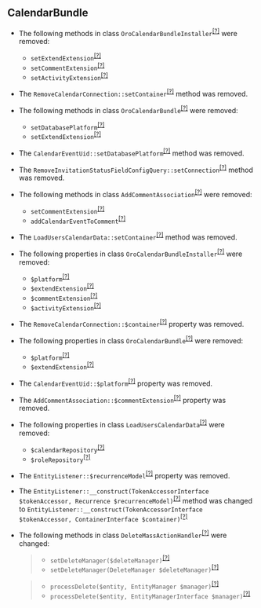 CalendarBundle
--------------
* The following methods in class `OroCalendarBundleInstaller`<sup>[[?]](https://github.com/oroinc/OroCalendarBundle/tree/5.1.0/Migrations/Schema/OroCalendarBundleInstaller.php#L44 "Oro\Bundle\CalendarBundle\Migrations\Schema\OroCalendarBundleInstaller")</sup> were removed:
   - `setExtendExtension`<sup>[[?]](https://github.com/oroinc/OroCalendarBundle/tree/5.1.0/Migrations/Schema/OroCalendarBundleInstaller.php#L44 "Oro\Bundle\CalendarBundle\Migrations\Schema\OroCalendarBundleInstaller::setExtendExtension")</sup>
   - `setCommentExtension`<sup>[[?]](https://github.com/oroinc/OroCalendarBundle/tree/5.1.0/Migrations/Schema/OroCalendarBundleInstaller.php#L49 "Oro\Bundle\CalendarBundle\Migrations\Schema\OroCalendarBundleInstaller::setCommentExtension")</sup>
   - `setActivityExtension`<sup>[[?]](https://github.com/oroinc/OroCalendarBundle/tree/5.1.0/Migrations/Schema/OroCalendarBundleInstaller.php#L57 "Oro\Bundle\CalendarBundle\Migrations\Schema\OroCalendarBundleInstaller::setActivityExtension")</sup>
* The `RemoveCalendarConnection::setContainer`<sup>[[?]](https://github.com/oroinc/OroCalendarBundle/tree/5.1.0/Migrations/Schema/v1_5/RemoveCalendarConnection.php#L34 "Oro\Bundle\CalendarBundle\Migrations\Schema\v1_5\RemoveCalendarConnection::setContainer")</sup> method was removed.
* The following methods in class `OroCalendarBundle`<sup>[[?]](https://github.com/oroinc/OroCalendarBundle/tree/5.1.0/Migrations/Schema/v1_3/OroCalendarBundle.php#L49 "Oro\Bundle\CalendarBundle\Migrations\Schema\v1_3\OroCalendarBundle")</sup> were removed:
   - `setDatabasePlatform`<sup>[[?]](https://github.com/oroinc/OroCalendarBundle/tree/5.1.0/Migrations/Schema/v1_3/OroCalendarBundle.php#L49 "Oro\Bundle\CalendarBundle\Migrations\Schema\v1_3\OroCalendarBundle::setDatabasePlatform")</sup>
   - `setExtendExtension`<sup>[[?]](https://github.com/oroinc/OroCalendarBundle/tree/5.1.0/Migrations/Schema/v1_13/OroCalendarBundle.php#L21 "Oro\Bundle\CalendarBundle\Migrations\Schema\v1_13\OroCalendarBundle::setExtendExtension")</sup>
* The `CalendarEventUid::setDatabasePlatform`<sup>[[?]](https://github.com/oroinc/OroCalendarBundle/tree/5.1.0/Migrations/Schema/v1_19/CalendarEventUid.php#L22 "Oro\Bundle\CalendarBundle\Migrations\Schema\v1_19\CalendarEventUid::setDatabasePlatform")</sup> method was removed.
* The `RemoveInvitationStatusFieldConfigQuery::setConnection`<sup>[[?]](https://github.com/oroinc/OroCalendarBundle/tree/5.1.0/Migrations/Schema/v1_16/RemoveInvitationStatusFieldConfigQuery.php#L60 "Oro\Bundle\CalendarBundle\Migrations\Schema\v1_16\RemoveInvitationStatusFieldConfigQuery::setConnection")</sup> method was removed.
* The following methods in class `AddCommentAssociation`<sup>[[?]](https://github.com/oroinc/OroCalendarBundle/tree/5.1.0/Migrations/Schema/v1_15/AddCommentAssociation.php#L18 "Oro\Bundle\CalendarBundle\Migrations\Schema\v1_15\AddCommentAssociation")</sup> were removed:
   - `setCommentExtension`<sup>[[?]](https://github.com/oroinc/OroCalendarBundle/tree/5.1.0/Migrations/Schema/v1_15/AddCommentAssociation.php#L18 "Oro\Bundle\CalendarBundle\Migrations\Schema\v1_15\AddCommentAssociation::setCommentExtension")</sup>
   - `addCalendarEventToComment`<sup>[[?]](https://github.com/oroinc/OroCalendarBundle/tree/5.1.0/Migrations/Schema/v1_15/AddCommentAssociation.php#L34 "Oro\Bundle\CalendarBundle\Migrations\Schema\v1_15\AddCommentAssociation::addCalendarEventToComment")</sup>
* The `LoadUsersCalendarData::setContainer`<sup>[[?]](https://github.com/oroinc/OroCalendarBundle/tree/5.1.0/Migrations/Data/B2C/ORM/LoadUsersCalendarData.php#L34 "Oro\Bundle\CalendarBundle\Migrations\Data\B2C\ORM\LoadUsersCalendarData::setContainer")</sup> method was removed.
* The following properties in class `OroCalendarBundleInstaller`<sup>[[?]](https://github.com/oroinc/OroCalendarBundle/tree/5.1.0/Migrations/Schema/OroCalendarBundleInstaller.php#L30 "Oro\Bundle\CalendarBundle\Migrations\Schema\OroCalendarBundleInstaller")</sup> were removed:
   - `$platform`<sup>[[?]](https://github.com/oroinc/OroCalendarBundle/tree/5.1.0/Migrations/Schema/OroCalendarBundleInstaller.php#L30 "Oro\Bundle\CalendarBundle\Migrations\Schema\OroCalendarBundleInstaller::$platform")</sup>
   - `$extendExtension`<sup>[[?]](https://github.com/oroinc/OroCalendarBundle/tree/5.1.0/Migrations/Schema/OroCalendarBundleInstaller.php#L33 "Oro\Bundle\CalendarBundle\Migrations\Schema\OroCalendarBundleInstaller::$extendExtension")</sup>
   - `$commentExtension`<sup>[[?]](https://github.com/oroinc/OroCalendarBundle/tree/5.1.0/Migrations/Schema/OroCalendarBundleInstaller.php#L36 "Oro\Bundle\CalendarBundle\Migrations\Schema\OroCalendarBundleInstaller::$commentExtension")</sup>
   - `$activityExtension`<sup>[[?]](https://github.com/oroinc/OroCalendarBundle/tree/5.1.0/Migrations/Schema/OroCalendarBundleInstaller.php#L39 "Oro\Bundle\CalendarBundle\Migrations\Schema\OroCalendarBundleInstaller::$activityExtension")</sup>
* The `RemoveCalendarConnection::$container`<sup>[[?]](https://github.com/oroinc/OroCalendarBundle/tree/5.1.0/Migrations/Schema/v1_5/RemoveCalendarConnection.php#L21 "Oro\Bundle\CalendarBundle\Migrations\Schema\v1_5\RemoveCalendarConnection::$container")</sup> property was removed.
* The following properties in class `OroCalendarBundle`<sup>[[?]](https://github.com/oroinc/OroCalendarBundle/tree/5.1.0/Migrations/Schema/v1_3/OroCalendarBundle.php#L27 "Oro\Bundle\CalendarBundle\Migrations\Schema\v1_3\OroCalendarBundle")</sup> were removed:
   - `$platform`<sup>[[?]](https://github.com/oroinc/OroCalendarBundle/tree/5.1.0/Migrations/Schema/v1_3/OroCalendarBundle.php#L27 "Oro\Bundle\CalendarBundle\Migrations\Schema\v1_3\OroCalendarBundle::$platform")</sup>
   - `$extendExtension`<sup>[[?]](https://github.com/oroinc/OroCalendarBundle/tree/5.1.0/Migrations/Schema/v1_13/OroCalendarBundle.php#L16 "Oro\Bundle\CalendarBundle\Migrations\Schema\v1_13\OroCalendarBundle::$extendExtension")</sup>
* The `CalendarEventUid::$platform`<sup>[[?]](https://github.com/oroinc/OroCalendarBundle/tree/5.1.0/Migrations/Schema/v1_19/CalendarEventUid.php#L17 "Oro\Bundle\CalendarBundle\Migrations\Schema\v1_19\CalendarEventUid::$platform")</sup> property was removed.
* The `AddCommentAssociation::$commentExtension`<sup>[[?]](https://github.com/oroinc/OroCalendarBundle/tree/5.1.0/Migrations/Schema/v1_15/AddCommentAssociation.php#L16 "Oro\Bundle\CalendarBundle\Migrations\Schema\v1_15\AddCommentAssociation::$commentExtension")</sup> property was removed.
* The following properties in class `LoadUsersCalendarData`<sup>[[?]](https://github.com/oroinc/OroCalendarBundle/tree/5.1.0/Migrations/Data/B2C/ORM/LoadUsersCalendarData.php#L26 "Oro\Bundle\CalendarBundle\Migrations\Data\B2C\ORM\LoadUsersCalendarData")</sup> were removed:
   - `$calendarRepository`<sup>[[?]](https://github.com/oroinc/OroCalendarBundle/tree/5.1.0/Migrations/Data/B2C/ORM/LoadUsersCalendarData.php#L26 "Oro\Bundle\CalendarBundle\Migrations\Data\B2C\ORM\LoadUsersCalendarData::$calendarRepository")</sup>
   - `$roleRepository`<sup>[[?]](https://github.com/oroinc/OroCalendarBundle/tree/5.1.0/Migrations/Data/B2C/ORM/LoadUsersCalendarData.php#L29 "Oro\Bundle\CalendarBundle\Migrations\Data\B2C\ORM\LoadUsersCalendarData::$roleRepository")</sup>
* The `EntityListener::$recurrenceModel`<sup>[[?]](https://github.com/oroinc/OroCalendarBundle/tree/5.1.0/EventListener/EntityListener.php#L39 "Oro\Bundle\CalendarBundle\EventListener\EntityListener::$recurrenceModel")</sup> property was removed.
* The `EntityListener::__construct(TokenAccessorInterface $tokenAccessor, Recurrence $recurrenceModel)`<sup>[[?]](https://github.com/oroinc/OroCalendarBundle/tree/5.1.0/EventListener/EntityListener.php#L41 "Oro\Bundle\CalendarBundle\EventListener\EntityListener")</sup> method was changed to `EntityListener::__construct(TokenAccessorInterface $tokenAccessor, ContainerInterface $container)`<sup>[[?]](https://github.com/oroinc/OroCalendarBundle/tree/6.0.0-beta/EventListener/EntityListener.php#L38 "Oro\Bundle\CalendarBundle\EventListener\EntityListener")</sup>
* The following methods in class `DeleteMassActionHandler`<sup>[[?]](https://github.com/oroinc/OroCalendarBundle/tree/6.0.0-beta/Datagrid/MassAction/DeleteMassActionHandler.php#L17 "Oro\Bundle\CalendarBundle\Datagrid\MassAction\DeleteMassActionHandler")</sup> were changed:
  > - `setDeleteManager($deleteManager)`<sup>[[?]](https://github.com/oroinc/OroCalendarBundle/tree/5.1.0/Datagrid/MassAction/DeleteMassActionHandler.php#L19 "Oro\Bundle\CalendarBundle\Datagrid\MassAction\DeleteMassActionHandler")</sup>
  > - `setDeleteManager(DeleteManager $deleteManager)`<sup>[[?]](https://github.com/oroinc/OroCalendarBundle/tree/6.0.0-beta/Datagrid/MassAction/DeleteMassActionHandler.php#L17 "Oro\Bundle\CalendarBundle\Datagrid\MassAction\DeleteMassActionHandler")</sup>

  > - `processDelete($entity, EntityManager $manager)`<sup>[[?]](https://github.com/oroinc/OroCalendarBundle/tree/5.1.0/Datagrid/MassAction/DeleteMassActionHandler.php#L27 "Oro\Bundle\CalendarBundle\Datagrid\MassAction\DeleteMassActionHandler")</sup>
  > - `processDelete($entity, EntityManagerInterface $manager)`<sup>[[?]](https://github.com/oroinc/OroCalendarBundle/tree/6.0.0-beta/Datagrid/MassAction/DeleteMassActionHandler.php#L25 "Oro\Bundle\CalendarBundle\Datagrid\MassAction\DeleteMassActionHandler")</sup>


